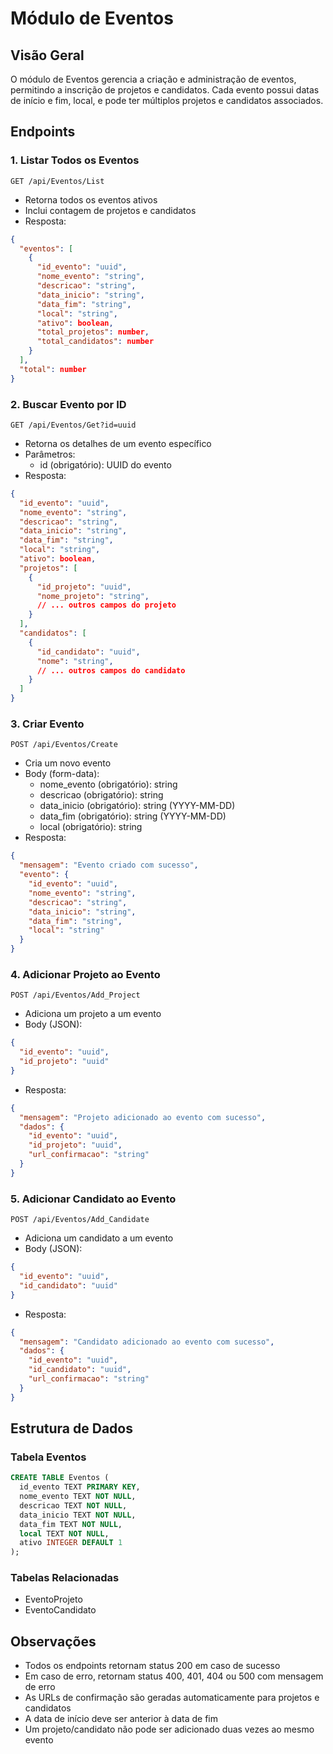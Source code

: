 # Módulo de Eventos

## Visão Geral
O módulo de Eventos gerencia a criação e administração de eventos, permitindo a inscrição de projetos e candidatos. Cada evento possui datas de início e fim, local, e pode ter múltiplos projetos e candidatos associados.

## Endpoints

### 1. Listar Todos os Eventos
```
GET /api/Eventos/List
```
- Retorna todos os eventos ativos
- Inclui contagem de projetos e candidatos
- Resposta:
```json
{
  "eventos": [
    {
      "id_evento": "uuid",
      "nome_evento": "string",
      "descricao": "string",
      "data_inicio": "string",
      "data_fim": "string",
      "local": "string",
      "ativo": boolean,
      "total_projetos": number,
      "total_candidatos": number
    }
  ],
  "total": number
}
```

### 2. Buscar Evento por ID
```
GET /api/Eventos/Get?id=uuid
```
- Retorna os detalhes de um evento específico
- Parâmetros:
  - id (obrigatório): UUID do evento
- Resposta:
```json
{
  "id_evento": "uuid",
  "nome_evento": "string",
  "descricao": "string",
  "data_inicio": "string",
  "data_fim": "string",
  "local": "string",
  "ativo": boolean,
  "projetos": [
    {
      "id_projeto": "uuid",
      "nome_projeto": "string",
      // ... outros campos do projeto
    }
  ],
  "candidatos": [
    {
      "id_candidato": "uuid",
      "nome": "string",
      // ... outros campos do candidato
    }
  ]
}
```

### 3. Criar Evento
```
POST /api/Eventos/Create
```
- Cria um novo evento
- Body (form-data):
  - nome_evento (obrigatório): string
  - descricao (obrigatório): string
  - data_inicio (obrigatório): string (YYYY-MM-DD)
  - data_fim (obrigatório): string (YYYY-MM-DD)
  - local (obrigatório): string
- Resposta:
```json
{
  "mensagem": "Evento criado com sucesso",
  "evento": {
    "id_evento": "uuid",
    "nome_evento": "string",
    "descricao": "string",
    "data_inicio": "string",
    "data_fim": "string",
    "local": "string"
  }
}
```

### 4. Adicionar Projeto ao Evento
```
POST /api/Eventos/Add_Project
```
- Adiciona um projeto a um evento
- Body (JSON):
```json
{
  "id_evento": "uuid",
  "id_projeto": "uuid"
}
```
- Resposta:
```json
{
  "mensagem": "Projeto adicionado ao evento com sucesso",
  "dados": {
    "id_evento": "uuid",
    "id_projeto": "uuid",
    "url_confirmacao": "string"
  }
}
```

### 5. Adicionar Candidato ao Evento
```
POST /api/Eventos/Add_Candidate
```
- Adiciona um candidato a um evento
- Body (JSON):
```json
{
  "id_evento": "uuid",
  "id_candidato": "uuid"
}
```
- Resposta:
```json
{
  "mensagem": "Candidato adicionado ao evento com sucesso",
  "dados": {
    "id_evento": "uuid",
    "id_candidato": "uuid",
    "url_confirmacao": "string"
  }
}
```

## Estrutura de Dados

### Tabela Eventos
```sql
CREATE TABLE Eventos (
  id_evento TEXT PRIMARY KEY,
  nome_evento TEXT NOT NULL,
  descricao TEXT NOT NULL,
  data_inicio TEXT NOT NULL,
  data_fim TEXT NOT NULL,
  local TEXT NOT NULL,
  ativo INTEGER DEFAULT 1
);
```

### Tabelas Relacionadas
- EventoProjeto
- EventoCandidato

## Observações
- Todos os endpoints retornam status 200 em caso de sucesso
- Em caso de erro, retornam status 400, 401, 404 ou 500 com mensagem de erro
- As URLs de confirmação são geradas automaticamente para projetos e candidatos
- A data de início deve ser anterior à data de fim
- Um projeto/candidato não pode ser adicionado duas vezes ao mesmo evento 